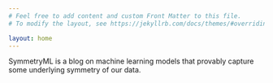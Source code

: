 ```yaml
---
# Feel free to add content and custom Front Matter to this file.
# To modify the layout, see https://jekyllrb.com/docs/themes/#overriding-theme-defaults

layout: home
---
```


SymmetryML is a blog on machine learning models that provably capture some underlying symmetry of our data.
